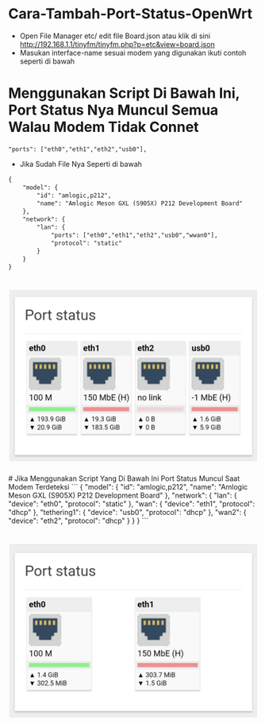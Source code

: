 # Cara-Tambah-Port-Status-OpenWrt
- Open File Manager etc/ edit file Board.json atau klik di sini http://192.168.1.1/tinyfm/tinyfm.php?p=etc&view=board.json
- Masukan interface-name sesuai modem yang digunakan ikuti contoh seperti di bawah
# Menggunakan Script Di Bawah Ini, Port Status Nya Muncul Semua Walau Modem Tidak Connet
```
"ports": ["eth0","eth1","eth2","usb0"],

```
- Jika Sudah File Nya Seperti di bawah
```
{
	"model": {
		"id": "amlogic,p212",
		"name": "Amlogic Meson GXL (S905X) P212 Development Board"
	},
	"network": {
		"lan": {
			"ports": ["eth0","eth1","eth2","usb0","wwan0"],
			"protocol": "static"
		}
	}
}

```
<h1 align="center">
  <img src="https://raw.githubusercontent.com/Erwinsuranto/Cara-tambah-port-status/main/Screenshot_20240912_174956_Opera.jpg" alt="neko" width="500">
</h1>
# Jika Menggunakan Script Yang Di Bawah Ini Port Status Muncul Saat Modem Terdeteksi 
```
{
 "model": {
 "id": "amlogic,p212",
 "name": "Amlogic Meson GXL (S905X) P212 Development Board"
 },
 "network": {
 "lan": {
 "device": "eth0",
 "protocol": "static"
 },
 "wan": {
 "device": "eth1",
 "protocol": "dhcp"
 },
 "tethering1": {
 "device": "usb0",
 "protocol": "dhcp"
 },
 "wan2": {
 "device": "eth2",
 "protocol": "dhcp"
		}
	}
}
```
<h1 align="center">
  <img src="https://raw.githubusercontent.com/Erwinsuranto/Cara-tambah-port-status/main/Screenshot_20240915_115500_UC%20Browser.jpg" alt="neko" width="500">
</h1>
